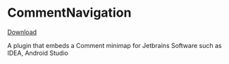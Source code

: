 # CommentNavigation

[Download](https://github.com/hanks-zyh/CommentNavigation/raw/master/CommentNavigation.jar)

A plugin that  embeds a Comment minimap for Jetbrains Software such as IDEA, Android Studio
